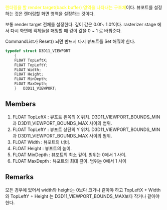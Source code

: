 <span style="color: yellow">렌더링을 할 render target(back buffer) 영역을 나타내는 구조체</span>이다. 뷰포트를 설정하는 것은 렌더링할 화면 영역을 설정하는 것이다. 

보통 render target 전체를 설정한다. 깊이 값은 0.0f~ 1.0f이다. rasterizer stage 에서 다시 화면에 객체들을 매핑할 때 깊이 값을 0 ~ 1 로 바꿔준다. 

CommandList가 Reset() 되면 반드시 다시 뷰포트를 Set 해줘야 한다.

```c++
typedef struct D3D11_VIEWPORT
    {
    FLOAT TopLeftX;
    FLOAT TopLeftY;
    FLOAT Width;
    FLOAT Height;
    FLOAT MinDepth;
    FLOAT MaxDepth;
    } 	D3D11_VIEWPORT;
```

## Members

1. FLOAT TopLeftX : 뷰포트 왼쪽의 X 위치. D3D11_VIEWPORT_BOUNDS_MIN과 D3D11_VIEWPORT_BOUNDS_MAX 사이의 범위.
2. FLOAT TopLeftY : 뷰포트 상단의 Y 위치. D3D11_VIEWPORT_BOUNDS_MIN과 D3D11_VIEWPORT_BOUNDS_MAX 사이의 범위.
3. FLOAT Width : 뷰포트의 너비.
4. FLOAT Height : 뷰포트의 높이.
5. FLOAT MinDepth : 뷰포트의 최소 깊이. 범위는 0에서 1 사이.
6. FLOAT MaxDepth : 뷰포트의 최대 깊이. 범위는 0에서 1 사이

## Remarks

모든 경우에 있어서 width와 height는 0보다 크거나 같아야 하고  TopLeftX + Width 와 TopLeftY + Height 는 D3D11_VIEWPORT_BOUNDS_MAX보다 작거나 같아야 한다.

